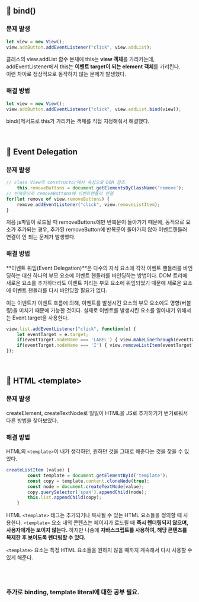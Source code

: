 ## 📌 bind()
###  문제 발생

```javascript
let view = new View();
view.addButton.addEventListener("click", view.addList);
```
클래스의 view.addList 함수 본체에 this는 **view 객체**를 가리키는데, <br>
addEventListener에서 this는 **이벤트 target이 되는 element 객체**를 가리킨다. <br>
이런 차이로 정상적으로 동작하지 않는 문제가 발생했다.

### 해결 방법
```javascript
let view = new View();
view.addButton.addEventListener("click", view.addList.bind(view));
```
bind()메서드로 this가 가리키는 객체를 직접 지정해줘서 해결했다.

<br>

## 📌 Event Delegation
### 문제 발생
```javascript
// class View의 constructor에서 속성으로 DOM 참조
    this.removeButtons = document.getElementsByClassName('remove');
// 반복문으로 removeButtons에 이벤트핸들러 연결
for(let remove of view.removeButtons) {
    remove.addEventListener("click", view.removeListItem);
}
```
처음 js파일이 로드될 때 removeButtons에만 반복문이 돌아가기 때문에, 동적으로 요소가 추가되는 경우, 추가된 removeButton에 반복문이 돌아가지 않아 이벤트핸들러 연결이 안 되는 문제가 발생했다.

### 해결 방법
**이벤트 위임(Event Delegation)**은 다수의 자식 요소에 각각 이벤트 핸들러를 바인딩하는 대신 하나의 부모 요소에 이벤트 핸들러를 바인딩하는 방법이다. DOM 트리에 새로운 요소를 추가하더라도 이벤트 처리는 부모 요소에 위임되었기 때문에 새로운 요소에 이벤트 핸들러를 다시 바인딩할 필요가 없다. <br>

이는 이벤트가 이벤트 흐름에 의해, 이벤트를 발생시킨 요소의 부모 요소에도 영향(버블링)을 미치기 때문에 가능한 것이다. 실제로 이벤트를 발생시킨 요소를 알아내기 위해서는 Event.target을 사용한다.
```javascript
view.list.addEventListener("click", function(e) {
    let eventTarget = e.target;
    if(eventTarget.nodeName === 'LABEL') { view.makeLineThrough(eventTarget); }
    if(eventTarget.nodeName === 'I') { view.removeListItem(eventTarget); }
});
```

<br>

## 📌 HTML \<template>
### 문제 발생
createElement, createTextNode로 일일이 HTML을 JS로 추가하기가 번거로워서 다른 방법을 찾아보았다.

### 해결 방법
HTML의 `<template>`이 내가 생각하던, 원하던 것을 그대로 해준다는 것을 찾을 수 있었다. <br>

```javascript
createListItem (value) {
        const template = document.getElementById('template');
        const copy = template.content.cloneNode(true);
        const node = document.createTextNode(value);
        copy.querySelector('span').appendChild(node);
        this.list.appendChild(copy);
    }
```

HTML `<template>` 태그는 추가되거나 복사될 수 있는 HTML 요소들을 정의할 때 사용한다. `<template>` 요소 내의 콘텐츠는 페이지가 로드될 때 **즉시 렌더링되지 않으며, 사용자에게는 보이지 않는다.** 하지만 나중에 **자바스크립트를 사용하여, 해당 콘텐츠를 복제한 후 보이도록 렌더링할 수 있다.** <br>

`<template>` 요소는 특정 HTML 요소들을 원하지 않을 때까지 계속해서 다시 사용할 수 있게 해준다.

<br>
<br>

### 추가로 binding, template literal에 대한 공부 필요.

